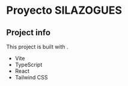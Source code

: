 # Proyecto SILAZOGUES

## Project info

This project is built with .

- Vite
- TypeScript
- React
- Tailwind CSS
